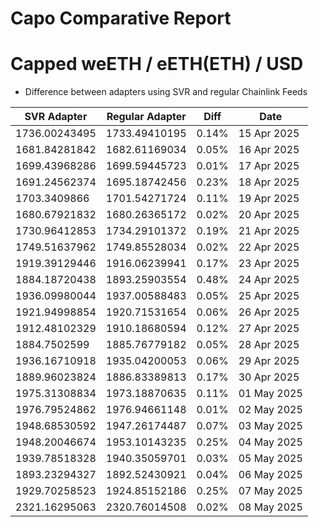 # Capo Comparative Report

# Capped weETH / eETH(ETH) / USD 

- Difference between adapters using SVR and regular Chainlink Feeds

| SVR Adapter | Regular Adapter | Diff | Date |
| --- | --- | --- | --- |
| 1736.00243495 | 1733.49410195 | 0.14% | 15 Apr 2025 |
| 1681.84281842 | 1682.61169034 | 0.05% | 16 Apr 2025 |
| 1699.43968286 | 1699.59445723 | 0.01% | 17 Apr 2025 |
| 1691.24562374 | 1695.18742456 | 0.23% | 18 Apr 2025 |
| 1703.3409866 | 1701.54271724 | 0.11% | 19 Apr 2025 |
| 1680.67921832 | 1680.26365172 | 0.02% | 20 Apr 2025 |
| 1730.96412853 | 1734.29101372 | 0.19% | 21 Apr 2025 |
| 1749.51637962 | 1749.85528034 | 0.02% | 22 Apr 2025 |
| 1919.39129446 | 1916.06239941 | 0.17% | 23 Apr 2025 |
| 1884.18720438 | 1893.25903554 | 0.48% | 24 Apr 2025 |
| 1936.09980044 | 1937.00588483 | 0.05% | 25 Apr 2025 |
| 1921.94998854 | 1920.71531654 | 0.06% | 26 Apr 2025 |
| 1912.48102329 | 1910.18680594 | 0.12% | 27 Apr 2025 |
| 1884.7502599 | 1885.76779182 | 0.05% | 28 Apr 2025 |
| 1936.16710918 | 1935.04200053 | 0.06% | 29 Apr 2025 |
| 1889.96023824 | 1886.83389813 | 0.17% | 30 Apr 2025 |
| 1975.31308834 | 1973.18870635 | 0.11% | 01 May 2025 |
| 1976.79524862 | 1976.94661148 | 0.01% | 02 May 2025 |
| 1948.68530592 | 1947.26174487 | 0.07% | 03 May 2025 |
| 1948.20046674 | 1953.10143235 | 0.25% | 04 May 2025 |
| 1939.78518328 | 1940.35059701 | 0.03% | 05 May 2025 |
| 1893.23294327 | 1892.52430921 | 0.04% | 06 May 2025 |
| 1929.70258523 | 1924.85152186 | 0.25% | 07 May 2025 |
| 2321.16295063 | 2320.76014508 | 0.02% | 08 May 2025 |
